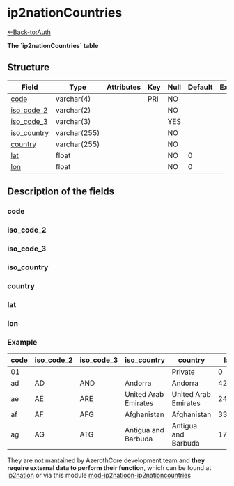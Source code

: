 # ip2nationCountries

[<-Back-to:Auth](database-auth.md)

**The \`ip2nationCountries\` table**

## Structure

| Field            | Type         | Attributes | Key | Null | Default | Extra | Comment |
|------------------|--------------|------------|-----|------|---------|-------|---------|
| [code][1]        | varchar(4)   |            | PRI | NO   |         |       |         |
| [iso_code_2][2]  | varchar(2)   |            |     | NO   |         |       |         |
| [iso_code_3][3]  | varchar(3)   |            |     | YES  |         |       |         |
| [iso_country][4] | varchar(255) |            |     | NO   |         |       |         |
| [country][5]     | varchar(255) |            |     | NO   |         |       |         |
| [lat][6]         | float        |            |     | NO   | 0       |       |         |
| [lon][7]         | float        |            |     | NO   | 0       |       |         |

[1]: #code
[2]: #iso_code_2
[3]: #iso_code_3
[4]: #iso_country
[5]: #country
[6]: #lat
[7]: #lon

## Description of the fields

### code

### iso_code_2

### iso_code_3

### iso_country

### country

### lat

### lon

### Example

| code | iso_code_2 | iso_code_3 | iso_country          | country              | lat   | lon    |
|------|------------|------------|----------------------|----------------------|-------|--------|
| 01   |            |            |                      | Private              | 0     | 0      |
| ad   | AD         | AND        | Andorra              | Andorra              | 42.3  | 1.3    |
| ae   | AE         | ARE        | United Arab Emirates | United Arab Emirates | 24    | 54     |
| af   | AF         | AFG        | Afghanistan          | Afghanistan          | 33    | 65     |
| ag   | AG         | ATG        | Antigua and Barbuda  | Antigua and Barbuda  | 17.03 | -61.48 |

They are not mantained by AzerothCore development team and **they require external data to perform their function**, which can be found at
[ip2nation](http://www.ip2nation.com/ip2nation/Download) or via this module [mod-ip2natioon-ip2nationcountries](https://github.com/azerothcore/mod-ip2nation-ip2nationcontries)

